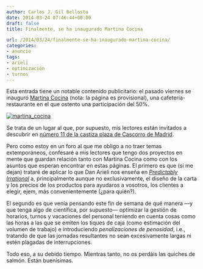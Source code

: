 ```yaml
---
author: Carlos J. Gil Bellosta
date: 2014-03-24 07:46:44+00:00
draft: false
title: Finalmente, se ha inaugurado Martina Cocina

url: /2014/03/24/finalmente-se-ha-inaugurado-martina-cocina/
categories:
- anuncio
tags:
- arieli
- optimización
- turnos
---
```


Esta entrada tiene un notable contenido publicitario: el pasado viernes se inauguró [Martina Cocina](http://martinacocina.es/) (nota: la página es provisional), una cafetería-restaurante en el que ostento una participación del 50%.

[![martina_cocina](/wp-uploads/2014/03/martina_cocina.png#center)
](/wp-uploads/2014/03/martina_cocina.png#center)

Se trata de un lugar al que, por supuesto, mis lectores están invitados a descubrir en [número 11 de la castiza plaza de Cascorro de Madrid](https://maps.google.com/maps?f=q&source=s_q&hl=en&geocode=&q=Plaza+Cascorro,+11,+Madrid,+Spain&aq=0&oq=cascorro+11,+&sll=37.0625,-95.677068&sspn=39.235538,72.070313&vpsrc=6&t=h&ie=UTF8&hq=&hnear=Plaza+Cascorro,+11,+28005+Madrid,+Comunidad+de+Madrid,+Spain&ll=40.409818,-3.706668&spn=0.001154,0.002199&z=19).

Pero como estoy en un foro al que me obligo a no traer temas extemporáneos, confesaré a mis lectores que tengo dos proyectos en mente que guardan relación tanto con Martina Cocina como con los asuntos que esperan encontrar en estas páginas. El primero es que (si me dejan) trataré de aplicar lo que Dan Arieli nos enseña en [_Predictably Irrational_](http://www.datanalytics.com/2012/10/25/predictably-irrational/) a, principalmente aunque no exclusivamente, el diseño de la carta y los precios de los productos para ayudaros a vosotros, los clientes a elegir, ejem, más convenientemente (¿para quién?).

El segundo es que venía pensando este fin de semana de qué manera —y que tenga algo de científica, por supuesto— optimizar la gestión de horarios, turnos y vacaciones del personal teniendo en cuenta cosas como las horas a las que se emiten los tiques de caja (como estimación del volumen de trabajo) e introduciendo _penalizaciones de penosidad_, i.e., tratando de que las jornadas resultantes no sean excesivamente largas ni estén plagadas de interrupciones.

Todo eso, a su debido tiempo. Mientras tanto, no os perdáis las quiches de salmón. Están buenísimas.
